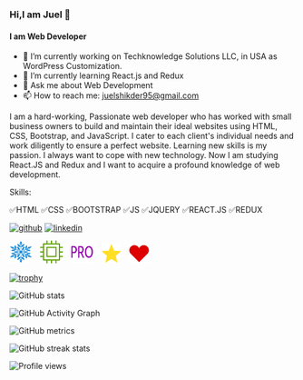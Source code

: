 ### Hi,I am Juel 👋
#### I am Web Developer 

- 🔭 I’m currently working on Techknowledge Solutions LLC, in USA as WordPress Customization.  
- 🌱 I’m currently learning React.js and Redux  
- 💬 Ask me about Web Development  
- 📫 How to reach me: juelshikder95@gmail.com  

I am a hard-working, Passionate web developer who has worked with small business owners to build and maintain their ideal websites using HTML, CSS, Bootstrap, and JavaScript. I cater to each client's individual needs and work diligently to ensure a perfect website. Learning new skills is my passion. I always want to cope with new technology. Now I am studying React.JS and Redux and I want to acquire a profound knowledge of web development. 

Skills: 

✅HTML 
✅CSS
✅BOOTSTRAP
✅JS 
✅JQUERY
✅REACT.JS
✅REDUX

[<img src='https://cdn.jsdelivr.net/npm/simple-icons@3.0.1/icons/github.svg' alt='github' height='40'>](https://github.com/Juel19)  [<img src='https://cdn.jsdelivr.net/npm/simple-icons@3.0.1/icons/linkedin.svg' alt='linkedin' height='40'>](https://www.linkedin.com/in/https://www.linkedin.com/in/md-juel-shikder-b74ba4200//)  

<a href='https://archiveprogram.github.com/'><img src='https://raw.githubusercontent.com/acervenky/animated-github-badges/master/assets/acbadge.gif' width='40' height='40'></a> <a href='https://docs.github.com/en/developers'><img src='https://raw.githubusercontent.com/acervenky/animated-github-badges/master/assets/devbadge.gif' width='40' height='40'></a> <a href='https://github.com/pricing'><img src='https://raw.githubusercontent.com/acervenky/animated-github-badges/master/assets/pro.gif' width='40' height='40'></a> <a href='https://stars.github.com/'><img src='https://raw.githubusercontent.com/acervenky/animated-github-badges/master/assets/starbadge.gif' width='35' height='35'></a> <a href='https://docs.github.com/en/github/supporting-the-open-source-community-with-github-sponsors'><img src='https://raw.githubusercontent.com/acervenky/animated-github-badges/master/assets/sponsorbadge.gif' width='35' height='35'></a> 

[![trophy](https://github-profile-trophy.vercel.app/?username=Juel19)](https://github.com/ryo-ma/github-profile-trophy)

![GitHub stats](https://github-readme-stats.vercel.app/api?username=Juel19&show_icons=true)  

![GitHub Activity Graph](https://activity-graph.herokuapp.com/graph?username=Juel19)  

![GitHub metrics](https://metrics.lecoq.io/Juel19)  

![GitHub streak stats](https://github-readme-streak-stats.herokuapp.com/?user=Juel19)  

![Profile views](https://gpvc.arturio.dev/Juel19)  
